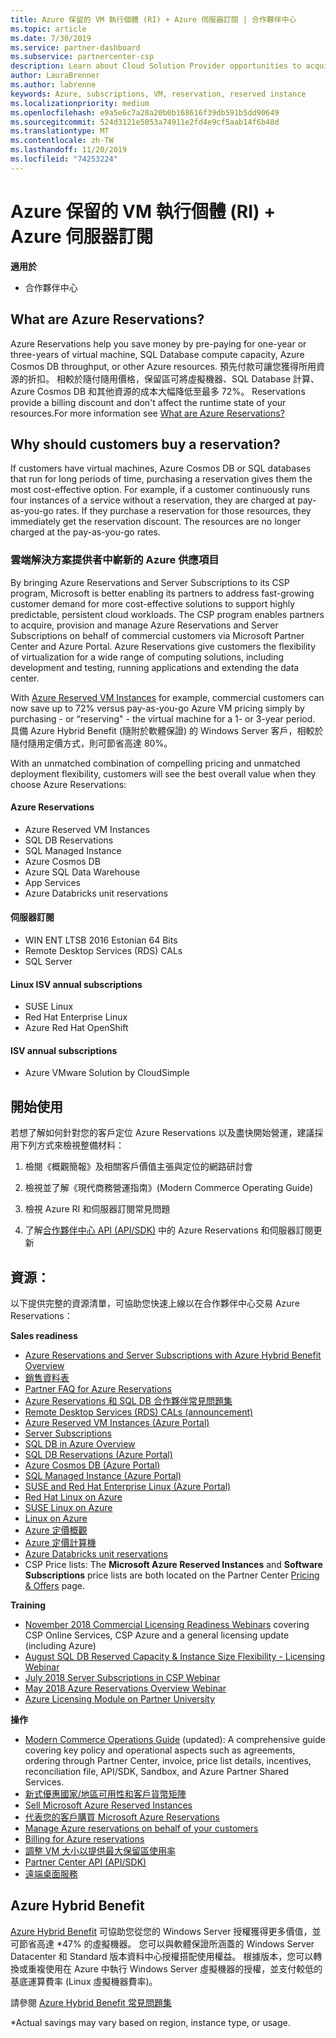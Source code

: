 ```yaml
---
title: Azure 保留的 VM 執行個體 (RI) + Azure 伺服器訂閱 | 合作夥伴中心
ms.topic: article
ms.date: 7/30/2019
ms.service: partner-dashboard
ms.subservice: partnercenter-csp
description: Learn about Cloud Solution Provider opportunities to acquire, provision, and manage Azure reservations and Server Subscriptions for their customers.
author: LauraBrenner
ms.author: labrenne
keywords: Azure, subscriptions, VM, reservation, reserved instance
ms.localizationpriority: medium
ms.openlocfilehash: e9a5e6c7a28a20b0b168616f39db591b5dd90649
ms.sourcegitcommit: 524d3121e5053a74911e2fd4e9cf5aab14f6b48d
ms.translationtype: MT
ms.contentlocale: zh-TW
ms.lasthandoff: 11/20/2019
ms.locfileid: "74253224"
---
```

<!-- Mike Aasen wrote and owns this topic -->

# <a name="azure-reserved-vm-instances-ri--server-subscriptions-for-azure"></a>Azure 保留的 VM 執行個體 (RI) + Azure 伺服器訂閱

**適用於**

- 合作夥伴中心
 
## <a name="what-are-azure-reservations"></a>What are Azure Reservations?

Azure Reservations help you save money by pre-paying for one-year or three-years of virtual machine, SQL Database compute capacity, Azure Cosmos DB throughput, or other Azure resources. 預先付款可讓您獲得所用資源的折扣。 相較於隨付隨用價格，保留區可將虛擬機器、SQL Database 計算、Azure Cosmos DB 和其他資源的成本大幅降低至最多 72%。 Reservations provide a billing discount and don't affect the runtime state of your resources.For more information see [What are Azure Reservations?](https://docs.microsoft.com/azure/billing/billing-save-compute-costs-reservations)

## <a name="why-should-customers-buy-a-reservation"></a>Why should customers buy a reservation?

If customers have virtual machines, Azure Cosmos DB or SQL databases that run for long periods of time, purchasing a reservation gives them the most cost-effective option. For example, if a customer continuously runs four instances of a service without a reservation, they are charged at pay-as-you-go rates. If they purchase a reservation for those resources, they immediately get the reservation discount. The resources are no longer charged at the pay-as-you-go rates.

 
### <a name="compelling-new-azure-offer-in-csp"></a>雲端解決方案提供者中嶄新的 Azure 供應項目 

By bringing Azure Reservations and Server Subscriptions to its CSP program, Microsoft is better enabling its partners to address fast-growing customer demand for more cost-effective solutions to support highly predictable, persistent cloud workloads. The CSP program enables partners to acquire, provision and manage Azure Reservations and Server Subscriptions on behalf of commercial customers via Microsoft Partner Center and Azure Portal. Azure Reservations give customers the flexibility of virtualization for a wide range of computing solutions, including development and testing, running applications and extending the data center. 

With [Azure Reserved VM Instances](https://azure.microsoft.com/pricing/reserved-vm-instances/) for example, commercial customers can now save up to 72% versus pay-as-you-go Azure VM pricing simply by purchasing - or “reserving" - the virtual machine for a 1- or 3-year period. 具備 Azure Hybrid Benefit (隨附於軟體保證) 的 Windows Server 客戶，相較於隨付隨用定價方式，則可節省高達 80%。 

With an unmatched combination of compelling pricing and unmatched deployment flexibility, customers will see the best overall value when they choose Azure Reservations:

#### <a name="azure-reservations"></a>Azure Reservations
-   Azure Reserved VM Instances
-   SQL DB Reservations
-   SQL Managed Instance
-   Azure Cosmos DB
-   Azure SQL Data Warehouse
-   App Services
-   Azure Databricks unit reservations

#### <a name="server-subscriptions"></a>伺服器訂閱
-   WIN ENT LTSB 2016 Estonian 64 Bits
-   Remote Desktop Services (RDS) CALs
-   SQL Server

#### <a name="linux-isv-annual-subscriptions"></a>Linux ISV annual subscriptions
-   SUSE Linux
-   Red Hat Enterprise Linux
-   Azure Red Hat OpenShift

#### <a name="isv-annual-subscriptions"></a>ISV annual subscriptions
-   Azure VMware Solution by CloudSimple

## <a name="getting-started"></a>開始使用

若想了解如何針對您的客戶定位 Azure Reservations 以及盡快開始營運，建議採用下列方式來檢視整備材料：

1.  檢閱《概觀簡報》及相關客戶價值主張與定位的網路研討會

2.  檢視並了解《現代商務營運指南》(Modern Commerce Operating Guide)

5.  檢視 Azure RI 和伺服器訂閱常見問題

6.  了解[合作夥伴中心 API (API/SDK)](https://docs.microsoft.com/partner-center/develop/purchase-azure-reserved-vm-instances) 中的 Azure Reservations 和伺服器訂閱更新

## <a name="resources"></a>資源： 

以下提供完整的資源清單，可協助您快速上線以在合作夥伴中心交易 Azure Reservations： 

**Sales readiness**

- [Azure Reservations and Server Subscriptions with Azure Hybrid Benefit Overview](https://assetsprod.microsoft.com/Azure-reservations-and-server-subscriptions-with-azure-hybrid-benefit.pptx)
- [銷售資料表](https://assetsprod.microsoft.com/mpn/Azure-RI-Sales-Sheet-CSP.pdf)
- [Partner FAQ for Azure Reservations](https://assetsprod.microsoft.com/Partner-faq-for-azure-reservations.docx)
- [Azure Reservations 和 SQL DB 合作夥伴常見問題集](https://assetsprod.microsoft.com/Partner-faq-for-azure-reservations-sql-db.docx)
- [Remote Desktop Services (RDS) CALs (announcement)](https://cloudblogs.microsoft.com/windowsserver/2018/10/03/remote-desktop-services-2019-generally-available-with-windows-server-2019/)
- [Azure Reserved VM Instances (Azure Portal)](https://docs.microsoft.com/azure/virtual-machines/windows/prepay-reserved-vm-instances)
- [Server Subscriptions](https://docs.microsoft.com/partner-center/csp-software-subscriptions)
- [SQL DB in Azure Overview](https://assetsprod.microsoft.com/Sql-db-in-azure-overview.pptx)
- [SQL DB Reservations (Azure Portal)](https://docs.microsoft.com/azure/sql-database/sql-database-reserved-capacity)
- [Azure Cosmos DB (Azure Portal)](https://docs.microsoft.com/azure/cosmos-db/cosmos-db-reserved-capacity)
- [SQL Managed Instance (Azure Portal)](https://docs.microsoft.com/azure/sql-database/sql-database-managed-instance)
- [SUSE and Red Hat Enterprise Linux (Azure Portal)](https://docs.microsoft.com/azure/virtual-machines/linux/prepay-suse-software-charges)
- [Red Hat Linux on Azure](https://azure.com/redhat)
- [SUSE Linux on Azure](https://azure.microsoft.com/overview/linux-on-azure/suse/)
- [Linux on Azure](https://azure.microsoft.com/overview/linux-on-azure/)
- [Azure 定價概觀](https://azure.microsoft.com/pricing/)
- [Azure 定價計算機](https://azure.microsoft.com/pricing/calculator)
- [Azure Databricks unit reservations](https://docs.microsoft.com/azure/billing/billing-prepay-databricks-reserved-capacity)
- CSP Price lists:  The **Microsoft Azure Reserved Instances** and **Software Subscriptions** price lists are both located on the Partner Center [Pricing & Offers](https://partner.microsoft.com/pcv/sales) page.


**Training**

- [November 2018 Commercial Licensing Readiness Webinars](https://na01.safelinks.protection.outlook.com/?url=https%3A%2F%2Fcommercial-licensing.eventbuilder.com%2F%3Flandingpageid%3DV0Bx6L&data=02%7C01%7Cv-oumaki%40microsoft.com%7C96e24687952242e1ff0c08d62ada13f3%7C72f988bf86f141af91ab2d7cd011db47%7C1%7C0%7C636743513471330495&sdata=DjPAKnW%2BpVekRS3Zngy2uwAkTpU4z1O%2Fh56NuTOmCzM%3D&reserved=0) covering CSP Online Services, CSP Azure and a general licensing update (including Azure)
- [August SQL DB Reserved Capacity & Instance Size Flexibility - Licensing Webinar](https://commercial-licensing.eventbuilder.com/view?eventid=d0t9g4)
- [July 2018 Server Subscriptions in CSP Webinar](https://commercial-licensing.eventbuilder.com/Server_Subscriptions_in_CSP_P2_July)
- [May 2018 Azure Reservations Overview Webinar](https://commercial-licensing.eventbuilder.com/Reserved_Instances_in_CSP_May_Option_1)
- [Azure Licensing Module on Partner University](https://aka.ms/azure_partner_licensing)

**操作**

- [Modern Commerce Operations Guide](https://assetsprod.microsoft.com/mpn/Partner-Center-Modern-Commerce-Operating-Guide.docx) (updated):  A comprehensive guide covering key policy and operational aspects such as agreements, ordering through Partner Center, invoice, price list details, incentives, reconciliation file, API/SDK, Sandbox, and Azure Partner Shared Services.
- [新式優惠國家/地區可用性和客戶貨幣矩陣](https://assetsprod.microsoft.com/modern-offers-country-currency-availability.xlsx)
- [Sell Microsoft Azure Reserved Instances](https://go.microsoft.com/fwlink/?linkid=872806)
- [代表您的客戶購買 Microsoft Azure Reservations](https://go.microsoft.com/fwlink/?linkid=872807)
- [Manage Azure reservations on behalf of your customers](https://go.microsoft.com/fwlink/?linkid=872808)
- [Billing for Azure reservations](https://go.microsoft.com/fwlink/?linkid=872809)
- [調整 VM 大小以提供最大保留區使用率](https://go.microsoft.com/fwlink/?linkid=872810)
- [Partner Center API (API/SDK)](https://docs.microsoft.com/partner-center/develop/purchase-azure-reserved-vm-instances)
- [遠端桌面服務](https://docs.microsoft.com/windows-server/remote/remote-desktop-services/welcome-to-rds)

## <a name="azure-hybrid-benefit"></a>Azure Hybrid Benefit

[Azure Hybrid Benefit](https://azure.microsoft.com/pricing/hybrid-benefit) 可協助您從您的 Windows Server 授權獲得更多價值，並可節省高達 *47% 的虛擬機器。 您可以與軟體保證所涵蓋的 Windows Server Datacenter 和 Standard 版本資料中心授權搭配使用權益。 根據版本，您可以轉換或重複使用在 Azure 中執行 Windows Server 虛擬機器的授權，並支付較低的基底運算費率 (Linux 虛擬機器費率)。

請參閱 [Azure Hybrid Benefit 常見問題集](https://azure.microsoft.com/pricing/hybrid-benefit/faq/)

*Actual savings may vary based on region, instance type, or usage.
